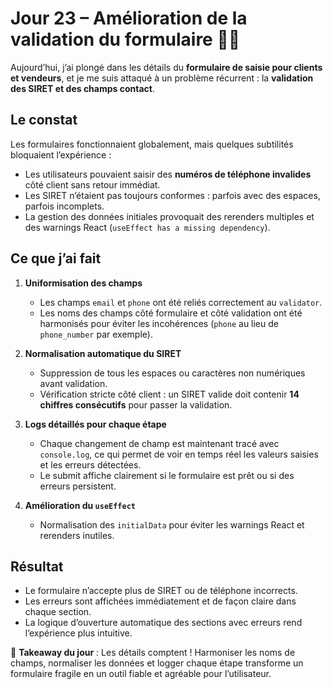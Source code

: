 # Jour 23 – Amélioration de la validation du formulaire 📝✨

Aujourd’hui, j’ai plongé dans les détails du **formulaire de saisie pour clients et vendeurs**, et je me suis attaqué à un problème récurrent : la **validation des SIRET et des champs contact**.  

## Le constat
Les formulaires fonctionnaient globalement, mais quelques subtilités bloquaient l’expérience :  

- Les utilisateurs pouvaient saisir des **numéros de téléphone invalides** côté client sans retour immédiat.  
- Les SIRET n’étaient pas toujours conformes : parfois avec des espaces, parfois incomplets.  
- La gestion des données initiales provoquait des rerenders multiples et des warnings React (`useEffect has a missing dependency`).  

## Ce que j’ai fait
1. **Uniformisation des champs**  
   - Les champs `email` et `phone` ont été reliés correctement au `validator`.  
   - Les noms des champs côté formulaire et côté validation ont été harmonisés pour éviter les incohérences (`phone` au lieu de `phone_number` par exemple).  

2. **Normalisation automatique du SIRET**  
   - Suppression de tous les espaces ou caractères non numériques avant validation.  
   - Vérification stricte côté client : un SIRET valide doit contenir **14 chiffres consécutifs** pour passer la validation.  

3. **Logs détaillés pour chaque étape**  
   - Chaque changement de champ est maintenant tracé avec `console.log`, ce qui permet de voir en temps réel les valeurs saisies et les erreurs détectées.  
   - Le submit affiche clairement si le formulaire est prêt ou si des erreurs persistent.  

4. **Amélioration du `useEffect`**  
   - Normalisation des `initialData` pour éviter les warnings React et rerenders inutiles.  

## Résultat
- Le formulaire n’accepte plus de SIRET ou de téléphone incorrects.  
- Les erreurs sont affichées immédiatement et de façon claire dans chaque section.  
- La logique d’ouverture automatique des sections avec erreurs rend l’expérience plus intuitive.  

🎯 **Takeaway du jour** : Les détails comptent ! Harmoniser les noms de champs, normaliser les données et logger chaque étape transforme un formulaire fragile en un outil fiable et agréable pour l’utilisateur.

